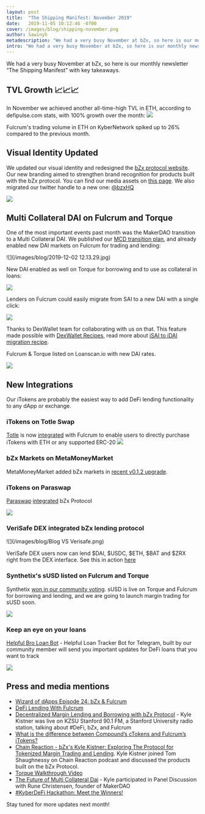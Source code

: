 ```yaml
---
layout: post
title:  "The Shipping Manifest: November 2019"
date:   2019-11-05 10:12:46 -0700
cover: /images/blog/shipping-november.png
author: Sawinyh
metadescription: "We had a very busy November at bZx, so here is our monthly newsletter “The Shipping Manifest” with key takeaways"
intro: "We had a very busy November at bZx, so here is our monthly newsletter “The Shipping Manifest” with key takeaways"
---
```


We had a very busy November at bZx, so here is our monthly newsletter “The Shipping Manifest” with key takeaways.

## TVL Growth 📈📈📈

In November we achieved another all-time-high TVL in ETH, according to defipulse.com stats, with 100% growth over the month:
![](/images/blog/bZx___Stats__Charts_and_Guide___DeFi_Pulse.png)

Fulcrum's trading volume in ETH on KyberNetwork spiked up to 26% compared to the previous month.

## Visual Identity Updated

We updated our visual identity and redesigned the [bZx protocol website](https://bzx.network). Our new branding aimed to strengthen brand recognition for products built with the bZx protocol. You can find our media assets on [this page](/media-assets). We also migrated our twitter handle to a new one: [@bzxHQ](https://twitter.com/bzxHQ)

![](/images/blog/bZx_logo_svg.png)

## Multi Collateral DAI on Fulcrum and Torque

One of the most important events past month was the MakerDAO transition to a Multi Collateral DAI. We published our [MCD transition plan](/blog/mcd-transition-plan), and already enabled new DAI markets on Fulcrum for trading and lending:   

![](/images/blog/2019-12-02 12.13.29.jpg)

New DAI enabled as well on Torque for borrowing and to use as collateral in loans:

![](/images/blog/torque-new-dai.png)

Lenders on Fulcrum could easily migrate from SAI to a new DAI with a single click:

![](/images/blog/sai2dai.png)

Thanks to DexWallet team for collaborating with us on that. This feature made possible with [DexWallet Recipes](https://recipes.dexwallet.io), read more about [iSAI to iDAI migration recipe](https://medium.com/dexlab-io/fulcrum-isai-to-idai-migration-recipe-5cf36b53e7a9).

Fulcrum & Torque listed on Loanscan.io with new DAI rates.

![](/images/blog/loanscan-new-dai.png)

## New Integrations

Our iTokens are probably the easiest way to add DeFi lending functionality to any dApp or exchange.

### iTokens on Totle Swap

[Totle](https://swap.totle.com/) is now [integrated](https://medium.com/totle/easily-purchase-itokens-with-totle-f63ed439162) with Fulcrum to enable users to directly purchase iTokens with ETH or any supported ERC-20
![](/images/blog/EJORyrZU0AAu1Gb.jpeg)

### bZx Markets on MetaMoneyMarket

MetaMoneyMarket added bZx markets in [recent v0.1.2 upgrade](https://twitter.com/MetaMoneyMarket/status/1194457229086191616).

### iTokens on Paraswap

[Paraswap](https://paraswap.io/) [integrated](https://twitter.com/paraswap/status/1196274037649006597) bZx Protocol

![](/images/blog/EJoE5IsXUAEi2Ml.jpeg)

### VeriSafe DEX integrated bZx lending protocol

![](/images/blog/Blog VS Verisafe.png)

VeriSafe DEX users now can lend $DAI, $USDC, $ETH, $BAT and $ZRX right from the DEX interface. See this in action [here](https://dex.verisafe.io/#/margin/lend)

### Synthetix's sUSD listed on Fulcrum and Torque

Synthetix [won in our community voting](https://twitter.com/bzxHQ/status/1195390676059316224). sUSD is live on Torque and Fulcrum for borrowing and lending, and we are going to launch margin trading for sUSD soon.

![](/images/blog/itoken_circle_sUSD.png)

### Keep an eye on your loans

[Helpful Bro Loan Bot](https://t.me/HelpfulBroLoanTrackerBot) - Helpful Loan Tracker Bot for Telegram, built by our community member will send you important updates for DeFi loans that you want to track

![](/images/blog/loanbot.png)

## Press and media mentions

- [Wizard of dApps Episode 24: bZx & Fulcrum](https://anchor.fm/wizardofdapps/episodes/Episode-24-bZx--Fulcrum-with-Kyle-Kristner-e8rage)
- [DeFi Lending With Fulcrum](https://www.publish0x.com/the-part-time-economist/defi-lending-fulcrum-xmgxgn)
- [Decentralized Margin Lending and Borrowing with bZx Protocol](https://www.podomatic.com/podcasts/laptopradio/episodes/2019-11-17T21_41_14-08_00) - Kyle Kistner was live on KZSU  Stanford 90.1 FM, a Stanford University radio station, talking about #DeFi, bZx, and Fulcrum
- [What is the difference between Compound’s cTokens and Fulcrum’s iTokens?](https://medium.com/totle/ctokens-vs-itokens-d7d0186da3c0)
- [Chain Reaction - bZx's Kyle Kistner: Exploring The Protocol for Tokenized Margin Trading and Lending](https://podcasts.apple.com/us/podcast/bzxs-kyle-kistner-exploring-protocol-for-tokenized/id1438148082?i=1000458022043). Kyle Kistner joined Tom Shaughnessy on Chain Reaction podcast and discussed the products built on the bZx Protocol.
- [Torque Walkthrough Video](https://www.youtube.com/watch?v=ro-7hgPPVrA)
- [The Future of Multi Collateral Dai](https://www.youtube.com/watch?v=gHrFatzOkUw) - Kyle participated in Panel Discussion with Rune Christensen, founder of MakerDAO
- [#KyberDeFi Hackathon: Meet the Winners!](https://blog.kyber.network/kyberdefi-hackathon-meet-the-winners-bea5bc9ec983)

Stay tuned for more updates next month!
